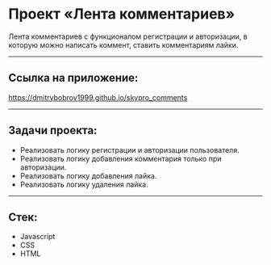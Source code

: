 # Проект «Лента комментариев»

Лента комментариев с функционалом регистрации и авторизации, в которую можно написать коммент, ставить комментариям лайки.

____

## Ссылка на приложение:

https://dmitrybobrov1999.github.io/skypro_comments

____

## Задачи проекта:

* Реализовать логику регистрации и авторизации пользователя.
* Реализовать логику добавления комментария только при авторизации.
* Реализовать логику добавления лайка.
* Реализовать логику удаления лайка.

____

## Стек:

* Javascript
* CSS
* HTML
